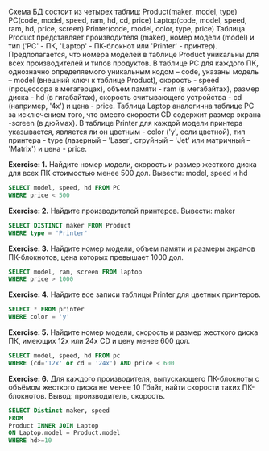 Схема БД состоит из четырех таблиц:
Product(maker, model, type)
PC(code, model, speed, ram, hd, cd, price)
Laptop(code, model, speed, ram, hd, price, screen)
Printer(code, model, color, type, price)
Таблица Product представляет производителя (maker), номер модели (model) и тип ('PC' - ПК, 'Laptop' - ПК-блокнот или 'Printer' - принтер). Предполагается, что номера моделей в таблице Product уникальны для всех производителей и типов продуктов. В таблице PC для каждого ПК, однозначно определяемого уникальным кодом – code, указаны модель – model (внешний ключ к таблице Product), скорость - speed (процессора в мегагерцах), объем памяти - ram (в мегабайтах), размер диска - hd (в гигабайтах), скорость считывающего устройства - cd (например, '4x') и цена - price. Таблица Laptop аналогична таблице РС за исключением того, что вместо скорости CD содержит размер экрана -screen (в дюймах). В таблице Printer для каждой модели принтера указывается, является ли он цветным - color ('y', если цветной), тип принтера - type (лазерный – 'Laser', струйный – 'Jet' или матричный – 'Matrix') и цена - price.


**Exercise: 1.** Найдите номер модели, скорость и размер жесткого диска для всех ПК стоимостью менее 500 дол. 
Вывести: model, speed и hd
```sql
SELECT model, speed, hd FROM PC
WHERE price < 500
```

**Exercise: 2.** Найдите производителей принтеров.
Вывести: maker
```sql
SELECT DISTINCT maker FROM Product
WHERE type = 'Printer'
```

**Exercise: 3.** Найдите номер модели, объем памяти и размеры экранов ПК-блокнотов, цена которых превышает 1000 дол.
```sql
SELECT model, ram, screen FROM laptop
WHERE price > 1000
```

**Exercise: 4.** Найдите все записи таблицы Printer для цветных принтеров.
```sql
SELECT * FROM printer
WHERE color = 'y'
```

**Exercise: 5.** Найдите номер модели, скорость и размер жесткого диска ПК, имеющих 12x или 24x CD и цену менее 600 дол.
```sql
SELECT model, speed, hd FROM pc
WHERE (cd='12x' or cd = '24x') AND price < 600
```

**Exercise: 6.** Для каждого производителя, выпускающего ПК-блокноты c объёмом жесткого диска не менее 10 Гбайт, найти скорости таких ПК-блокнотов. 
Вывод: производитель, скорость.
```sql
SELECT Distinct maker, speed 
FROM 
Product INNER JOIN Laptop
ON Laptop.model = Product.model
WHERE hd>=10
```